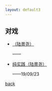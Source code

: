 ```yaml
---
layout: default3
---
```


## 对戏

- [（陆景尧）](./dx-jchb.html)

  ——


- [纯实践（陆景尧）](./dx-csj1.html)

  ——19/09/23

[back](./my-page.html)
